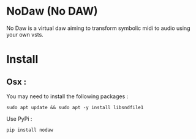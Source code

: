 NoDaw (No DAW)
==============


No Daw is a virtual daw aiming to transform symbolic midi to audio using your own vsts.



Install
=======


Osx : 
-----

You may need to install the following packages : 


```
sudo apt update && sudo apt -y install libsndfile1
```


Use PyPi :
```
pip install nodaw
```

